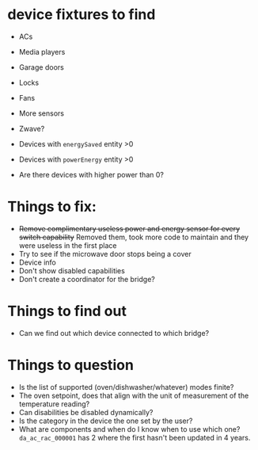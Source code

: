 # device fixtures to find

- ACs
- Media players
- Garage doors
- Locks
- Fans
- More sensors
- Zwave?

- Devices with `energySaved` entity >0
- Devices with `powerEnergy` entity >0
- Are there devices with higher power than 0?

# Things to fix:

- ~~Remove complimentary useless power and energy sensor for every switch capability~~ Removed them, took more code to maintain and they were useless in the first place
- Try to see if the microwave door stops being a cover 
- Device info
- Don't show disabled capabilities
- Don't create a coordinator for the bridge?

# Things to find out

- Can we find out which device connected to which bridge?

# Things to question

- Is the list of supported (oven/dishwasher/whatever) modes finite?
- The oven setpoint, does that align with the unit of measurement of the temperature reading?
- Can disabilities be disabled dynamically?
- Is the category in the device the one set by the user?
- What are components and when do I know when to use which one? `da_ac_rac_000001` has 2 where the first hasn't been updated in 4 years.